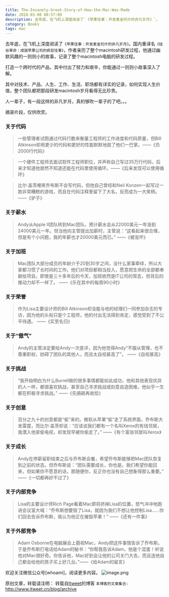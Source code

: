 ```yaml
---
title: The-Insanely-Great-Story-of-How-the-Mac-Was-Made
date: 2018-03-08 08:57:09
description: 去年底，在飞机上深度阅读了`《苹果往事：开发麦金托什的非凡岁月》`。
category: Books
tags: mac
---
```


去年底，在飞机上深度阅读了`《苹果往事：开发麦金托什的非凡岁月》`。国内重译名`《硅谷革命：成就苹果公司的疯狂往事》`，作者亲历了整个macintosh研发过程，他通过幽默风趣的一则则小的故事，记录了整个macintosh电脑的研发过程。

打造一个跨时代的产品，其中付出了努力和艰辛，你能通过一则则小故事深入了解。

其中对技术、产品、人生、工作、生活、职场都有详实的记录，如何实现人生价值，整个团队都把那段研发macintosh岁月看得无比珍贵。

人一辈子，有一段这样的非凡岁月，真的够吹一辈子的了吧。。。

摘录片段，仅供欣赏。

### 关于代码

> 一些管理者试图通过代码行数来衡量工程师的工作进度和代码质量，但Bill Atkinson却用更少的代码和更好的性能默默地扇了他们一巴掌。——《负2000行代码》

> 一个硬件工程师去面试软件工程师职位，并声称自己写过35万行代码，后来才知道他居然不知道还能在代码里使用循环。——《后来发现可以使用循环》

> 比尔·盖茨嘲笑乔布斯不会写代码，但他自己曾经和Neil Konzen一起写过一款非常糟糕的游戏，而且在代码注释里留下了大名，反而成为一大笑柄。——《驴子》

### 关于薪水

> Andy从Apple II团队转到Mac团队，预计薪水会从22000美元一年涨到24000美元一年。但当他向主管提出加薪时，主管说：“这看起来很合理，但是有个小问题，我的年薪也才20000美元而已。”
——《被宠坏》

### 关于加班

> Mac团队大部分成员的年龄介于20到30岁之间，没什么家事牵绊，所以大家都习惯了长时间的工作。他们对项目都相当投入，愿意把生命的全部都奉献给项目。即使是三十多年后的今天，加班依然是IT公司的常态，但背后的推动力却不一样了。
——《乐在其中的每周90小时》

### 关于荣誉

> 作为Lisa主要设计师的Bill Atkinson却没能与他的经理们一同参加杂志的专访，因为他的头衔只是个工程师，他的付出无法得到肯定，感觉受到了不公平待遇。
——《实至名归》

### 关于“傲气”

> Andy的主管决定要给Andy一次差评，因为他觉得Andy“不服从管理，也不尊重职权，妨碍了团队的其他人，而且太自视甚高了”。
——《自视甚高》

### 关于挑战

> “我开始明白为什么Burrell做的很多事情都能如此成功，他和其他表现优异的人一样，都很喜欢挑战，甚至自己寻求挑战或刻意自造困难，他似乎一生都在积极寻求挑战。”
——《先搞砸再收拾》

### 关于创意

> 百分之九十的创意都是“偷”来的。微软从苹果“偷”走了系统界面，乔布斯大发雷霆，而比尔·盖茨却说：“应该说我们都有一个名叫Xerox的有钱邻居，我潜入他家偷电视，却发现早被你偷走了。”
——《有个富翁邻居叫Xerox》

### 关于成长

> Andy在停薪留职结束之后与乔布斯会餐，希望乔布斯能够把Mac团队恢复到之前的状态。但乔布斯说：“团队需要成长，你也是。我们希望你能回来，但如果你不愿意的话，那随便你，反正你也没有自己想象得那么重要。”
——《一切都再好不过了》

### 关于内部竞争

> Lisa的主要设计师Rich Page看着Mac即将挤掉Lisa的位置，怒气冲冲地跑进会议室大喊：“乔布斯想要毁了Lisa，就因为我们不想让他控制Lisa……你们回去告诉乔布斯，我认为他正在摧毁苹果！”
——《还有一件事》

### 关于外部竞争

> Adam Osborne在电脑展会上藐视Mac，Andy把这件事情告诉了乔布斯。于是乔布斯打电话给Adam的秘书：“你帮我告诉Adam，他是个混蛋！听说他对Mac很好奇。你告诉他，Mac好到会让他的公司关门大吉，而且连他自己都会给他的孩子买上好几台。”——《给Adam的留言》

欢迎关注微信公众号[whoami]，阅读更多内容。
![image.png](http://upload-images.jianshu.io/upload_images/9687832-2ff1ee6f489dcff3.png?imageMogr2/auto-orient/strip%7CimageView2/2/w/1240)

原创文章，转载请注明： 转载自[Itweet](http://www.itweet.cn)的博客
`本博客的文章集合:` http://www.itweet.cn/blog/archive
